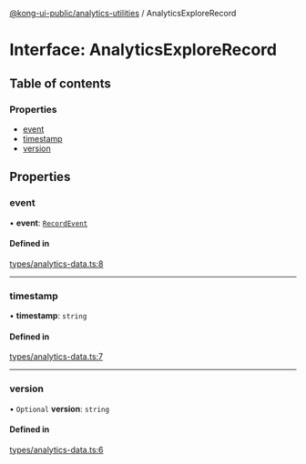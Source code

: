 [@kong-ui-public/analytics-utilities](../analytics-utils.md) / AnalyticsExploreRecord

# Interface: AnalyticsExploreRecord

## Table of contents

### Properties

- [event](AnalyticsExploreRecord.md#event)
- [timestamp](AnalyticsExploreRecord.md#timestamp)
- [version](AnalyticsExploreRecord.md#version)

## Properties

### event

• **event**: [`RecordEvent`](RecordEvent.md)

#### Defined in

[types/analytics-data.ts:8](https://github.com/Kong/public-ui-components/blob/main/packages/analytics/analytics-utilities/src/types/analytics-data.ts#L8)

___

### timestamp

• **timestamp**: `string`

#### Defined in

[types/analytics-data.ts:7](https://github.com/Kong/public-ui-components/blob/main/packages/analytics/analytics-utilities/src/types/analytics-data.ts#L7)

___

### version

• `Optional` **version**: `string`

#### Defined in

[types/analytics-data.ts:6](https://github.com/Kong/public-ui-components/blob/main/packages/analytics/analytics-utilities/src/types/analytics-data.ts#L6)
